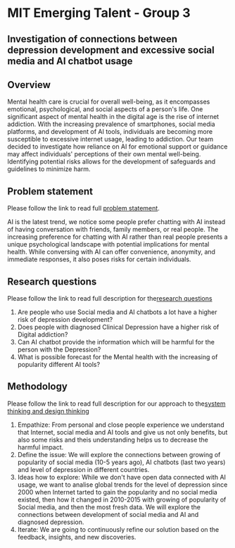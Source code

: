 # MIT Emerging Talent - Group 3

## Investigation of connections between depression development and excessive social media and AI chatbot usage

## Overview
Mental health care is crucial for overall well-being, as it encompasses emotional, 
psychological, and social aspects of a person's life. One significant aspect of mental health in the digital age is the rise of internet 
addiction. With the increasing prevalence of smartphones, social media platforms, and 
development of AI tools, individuals are becoming more susceptible to excessive internet
usage, leading to addiction. Our team decided to investigate how reliance on AI for emotional support or guidance may
affect individuals' perceptions of their own mental well-being. Identifying potential
risks allows for the development of safeguards and guidelines to minimize harm.

## Problem statement
Please follow the link to read full [problem statement](https://github.com/MIT-Emerging-Talent/2024-group-03-cdsp/blob/main/milestones/1.problem_identification/problem_identification.md).

AI is the latest trend, we notice some people prefer chatting with AI instead of having
conversation with friends, family members, or real people.
The increasing preference for chatting with AI rather than real people presents a unique
psychological landscape with potential implications for mental health. While conversing
with AI can offer convenience, anonymity, and immediate responses, it also poses risks
for certain individuals.

## Research questions
Please follow the link to read full description 
for the[research questions](https://github.com/MIT-Emerging-Talent/2024-group-03-cdsp/blob/main/milestones/1.problem_identification/research_question.md)

1. Are people who use Social media and AI chatbots a lot have a higher risk of depression development?
2. Does people with diagnosed Clinical Depression have a higher risk of Digital addiction?
3. Can AI chatbot provide the information which will be harmful for the person with the Depression?
4. What is possible forecast for the Mental health with the increasing of popularity different AI tools?

## Methodology

Please follow the link to read full description for 
our approach to the[system thinking and design thinking](https://github.com/MIT-Emerging-Talent/2024-group-11-cdsp/blob/main/milestone/milestone_1/system_design_thinking.md)

1. Empathize: From personal and close people experience we understand that Internet, social media
and AI tools and give us not only benefits, but also some risks and theis understanding helps
us to decrease the harmful impact. 
2. Define the issue: We will explore the connections between growing of popularity of
social media (10-5 years ago), AI chatbots (last two years) and level of depression in different
countries.
3. Ideas how to explore: While we don't have open data connected with AI usage, we want to analise
global trends for the level of depression since 2000 when Internet tarted to gain the popularity
and no social media existed, then how it changed in 2010-2015 with growing of popularity of Social
media, and then the most fresh data. We will explore the connections between development of social
media and AI and diagnosed depression. 
4. Iterate: We are going to continuously refine our solution based on the feedback, insights, and
new discoveries.
   

